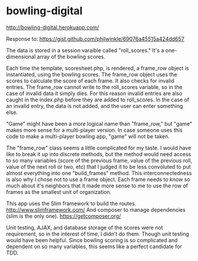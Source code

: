 bowling-digital
===============

http://bowling-digital.herokuapp.com/

Response to: https://gist.github.com/philwinkle/69076a45515a424dd657

The data is stored in a session varaible called "roll_scores." It's a one-dimensional array of the bowling scores.

Each time the template, scoresheet.php, is rendered, a frame_row object is instantiated, using the bowling scores.
The frame_row object uses the scores to calculate the score of each frame.  It also checks for invalid entries.
The frame_row cannot write to the roll_scores variable, so in the case of invalid data it simply dies.  For this
reason invalid entries are also caught in the index.php before they are added to roll_scores.  In the case
of an invalid entry, the data is not added, and the user can enter something else.

"Game" might have been a more logical name than "frame_row," but "game" makes more sense for a multi-player version.
In case someone uses this code to make a multi-player bowling app, "game" will not be taken.

The "frame_row" class seems a little complicated for my taste.  I would have like to break it up into discrete
methods, but the method would need access to so many variables (score of the previous frame, value of the previous
roll, value of the next roll or two, etc) that I judged it to be less convoluted to put almost everything into
one "build_frames" method.  This interconnectedness is also why I chose not to use a frame object.  Each frame
needs to know so much about it's neighbors that it made more sense to me to use the row of frames as the smallest
unit of organization.


This app uses the Slim framework to build the routes. http://www.slimframework.com/
And composer to manage dependencies (slim is the only one). https://getcomposer.org/

Unit testing, AJAX, and database storage of the scores were not requirement, so in the interest of time, I didn't do them.  Though unit testing would have been helpful.  Since bowling scoring is so complicated and dependent on so many variables, this seems like a perfect candidate for TDD.  
